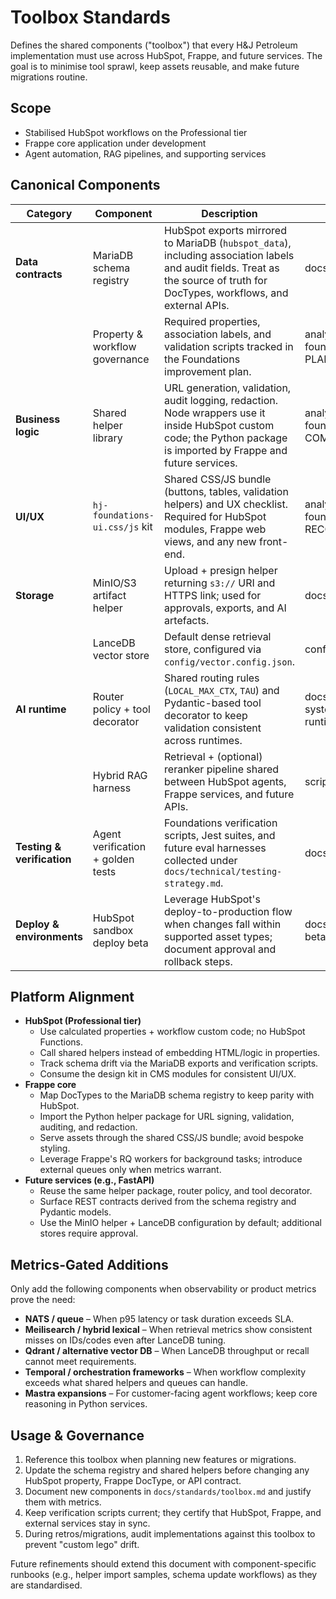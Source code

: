 # Toolbox Standards

Defines the shared components ("toolbox") that every H&J Petroleum implementation must use across HubSpot, Frappe, and future services. The goal is to minimise tool sprawl, keep assets reusable, and make future migrations routine.

## Scope
- Stabilised HubSpot workflows on the Professional tier
- Frappe core application under development
- Agent automation, RAG pipelines, and supporting services

## Canonical Components
| Category | Component | Description | References |
| --- | --- | --- | --- |
| **Data contracts** | MariaDB schema registry | HubSpot exports mirrored to MariaDB (`hubspot_data`), including association labels and audit fields. Treat as the source of truth for DocTypes, workflows, and external APIs. | docs/technical/database-integration.md |
| | Property & workflow governance | Required properties, association labels, and validation scripts tracked in the Foundations improvement plan. | analysis/timesheet_process/phases/01-foundation/docs/IMPROVEMENT-PLAN.md |
| **Business logic** | Shared helper library | URL generation, validation, audit logging, redaction. Node wrappers use it inside HubSpot custom code; the Python package is imported by Frappe and future services. | analysis/timesheet_process/phases/01-foundation/docs/METHODS-COMPARISON.md |
| **UI/UX** | `hj-foundations-ui.css/js` kit | Shared CSS/JS bundle (buttons, tables, validation helpers) and UX checklist. Required for HubSpot modules, Frappe web views, and any new front-end. | analysis/timesheet_process/phases/01-foundation/docs/UI-UX-RECOMMENDATIONS.md |
| **Storage** | MinIO/S3 artifact helper | Upload + presign helper returning `s3://` URI and HTTPS link; used for approvals, exports, and AI artefacts. | docs/technical/database-integration.md |
| | LanceDB vector store | Default dense retrieval store, configured via `config/vector.config.json`. | config/vector.config.json |
| **AI runtime** | Router policy + tool decorator | Shared routing rules (`LOCAL_MAX_CTX`, `TAU`) and Pydantic-based tool decorator to keep validation consistent across runtimes. | docs/agent-system/vector_mastra_upgrade/local-runtime-checklist.md |
| | Hybrid RAG harness | Retrieval + (optional) reranker pipeline shared between HubSpot agents, Frappe services, and future APIs. | scripts/vector-ingest |
| **Testing & verification** | Agent verification + golden tests | Foundations verification scripts, Jest suites, and future eval harnesses collected under `docs/technical/testing-strategy.md`. | docs/technical/testing-strategy.md |
| **Deploy & environments** | HubSpot sandbox deploy beta | Leverage HubSpot's deploy-to-production flow when changes fall within supported asset types; document approval and rollback steps. | docs/processes/hubspot-deploy-beta.md |

## Platform Alignment
- **HubSpot (Professional tier)**
  - Use calculated properties + workflow custom code; no HubSpot Functions.
  - Call shared helpers instead of embedding HTML/logic in properties.
  - Track schema drift via the MariaDB exports and verification scripts.
  - Consume the design kit in CMS modules for consistent UI/UX.
- **Frappe core**
  - Map DocTypes to the MariaDB schema registry to keep parity with HubSpot.
  - Import the Python helper package for URL signing, validation, auditing, and redaction.
  - Serve assets through the shared CSS/JS bundle; avoid bespoke styling.
  - Leverage Frappe's RQ workers for background tasks; introduce external queues only when metrics warrant.
- **Future services (e.g., FastAPI)**
  - Reuse the same helper package, router policy, and tool decorator.
  - Surface REST contracts derived from the schema registry and Pydantic models.
  - Use the MinIO helper + LanceDB configuration by default; additional stores require approval.

## Metrics-Gated Additions
Only add the following components when observability or product metrics prove the need:
- **NATS / queue** – When p95 latency or task duration exceeds SLA.
- **Meilisearch / hybrid lexical** – When retrieval metrics show consistent misses on IDs/codes even after LanceDB tuning.
- **Qdrant / alternative vector DB** – When LanceDB throughput or recall cannot meet requirements.
- **Temporal / orchestration frameworks** – When workflow complexity exceeds what shared helpers and queues can handle.
- **Mastra expansions** – For customer-facing agent workflows; keep core reasoning in Python services.

## Usage & Governance
1. Reference this toolbox when planning new features or migrations.
2. Update the schema registry and shared helpers before changing any HubSpot property, Frappe DocType, or API contract.
3. Document new components in `docs/standards/toolbox.md` and justify them with metrics.
4. Keep verification scripts current; they certify that HubSpot, Frappe, and external services stay in sync.
5. During retros/migrations, audit implementations against this toolbox to prevent "custom lego" drift.

Future refinements should extend this document with component-specific runbooks (e.g., helper import samples, schema update workflows) as they are standardised.
